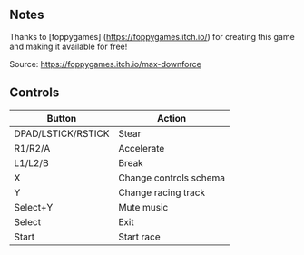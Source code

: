 ## Notes
Thanks to [foppygames] (https://foppygames.itch.io/) for creating this game and making it available for free! 
 
Source: https://foppygames.itch.io/max-downforce
 
## Controls

| Button | Action |
|--|--| 
|DPAD/LSTICK/RSTICK|Stear|
|R1/R2/A|Accelerate|
|L1/L2/B|Break|
|X|Change controls schema|
|Y|Change racing track|
|Select+Y|Mute music|
|Select|Exit|
|Start|Start race|